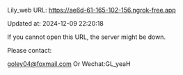 Lily_web URL: https://ae6d-61-165-102-156.ngrok-free.app

Updated at: 2024-12-09 22:20:18

If you cannot open this URL, the server might be down.

Please contact: 

goley04@foxmail.com Or Wechat:GL_yeaH